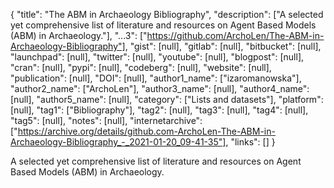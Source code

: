 {
  "title": "The ABM in Archaeology Bibliography",
  "description": ["A selected yet comprehensive list of literature and resources on Agent Based Models (ABM) in Archaeology."],
  "...3": ["https://github.com/ArchoLen/The-ABM-in-Archaeology-Bibliography"],
  "gist": [null],
  "gitlab": [null],
  "bitbucket": [null],
  "launchpad": [null],
  "twitter": [null],
  "youtube": [null],
  "blogpost": [null],
  "cran": [null],
  "pypi": [null],
  "codeberg": [null],
  "website": [null],
  "publication": [null],
  "DOI": [null],
  "author1_name": ["izaromanowska"],
  "author2_name": ["ArchoLen"],
  "author3_name": [null],
  "author4_name": [null],
  "author5_name": [null],
  "category": ["Lists and datasets"],
  "platform": [null],
  "tag1": ["Bibliography"],
  "tag2": [null],
  "tag3": [null],
  "tag4": [null],
  "tag5": [null],
  "notes": [null],
  "internetarchive": ["https://archive.org/details/github.com-ArchoLen-The-ABM-in-Archaeology-Bibliography_-_2021-01-20_09-41-35"],
  "links": []
}

<!-- Generated by csv2md.R – do not edit by hand -->

A selected yet comprehensive list of literature and resources on Agent Based Models (ABM) in Archaeology.